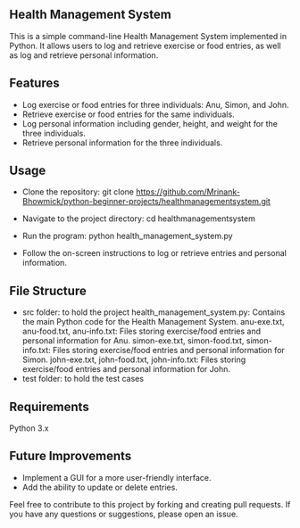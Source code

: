 ##       Health Management System
This is a simple command-line Health Management System implemented in Python. It allows users to log and retrieve exercise or food entries, as well as log and retrieve personal information.

## Features
- Log exercise or food entries for three individuals: Anu, Simon, and John.
- Retrieve exercise or food entries for the same individuals.
- Log personal information including gender, height, and weight for the three individuals.
- Retrieve personal information for the three individuals.
## Usage
- Clone the repository:
  git clone https://github.com/Mrinank-Bhowmick/python-beginner-projects/healthmanagementsystem.git

- Navigate to the project directory:
  cd healthmanagementsystem

- Run the program:
  python health_management_system.py
- Follow the on-screen instructions to log or retrieve entries and personal information.

## File Structure
- src folder: to hold the project
  health_management_system.py: Contains the main Python code for the Health Management System.
  anu-exe.txt, anu-food.txt, anu-info.txt: Files storing exercise/food entries and personal information for Anu.
  simon-exe.txt, simon-food.txt, simon-info.txt: Files storing exercise/food entries and personal information for Simon.
  john-exe.txt, john-food.txt, john-info.txt: Files storing exercise/food entries and personal information for John.
- test folder: to hold the test cases

## Requirements
  Python 3.x

## Future Improvements
- Implement a GUI for a more user-friendly interface.
- Add the ability to update or delete entries.

Feel free to contribute to this project by forking and creating pull requests. 
If you have any questions or suggestions, please open an issue.

